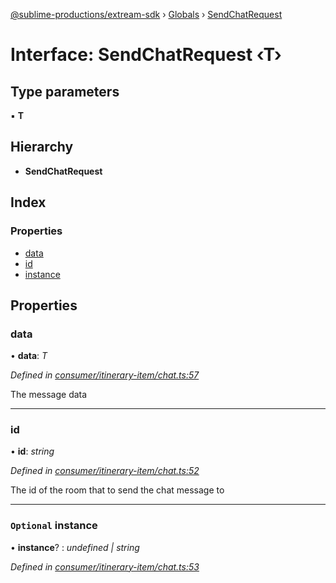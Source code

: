 [@sublime-productions/extream-sdk](../README.md) › [Globals](../globals.md) › [SendChatRequest](sendchatrequest.md)

# Interface: SendChatRequest ‹**T**›

## Type parameters

▪ **T**

## Hierarchy

* **SendChatRequest**

## Index

### Properties

* [data](sendchatrequest.md#data)
* [id](sendchatrequest.md#id)
* [instance](sendchatrequest.md#optional-instance)

## Properties

###  data

• **data**: *T*

*Defined in [consumer/itinerary-item/chat.ts:57](https://github.com/Extream-SaaS/ex-sdk/blob/991f539/src/consumer/itinerary-item/chat.ts#L57)*

The message data

___

###  id

• **id**: *string*

*Defined in [consumer/itinerary-item/chat.ts:52](https://github.com/Extream-SaaS/ex-sdk/blob/991f539/src/consumer/itinerary-item/chat.ts#L52)*

The id of the room that to send the chat message to

___

### `Optional` instance

• **instance**? : *undefined | string*

*Defined in [consumer/itinerary-item/chat.ts:53](https://github.com/Extream-SaaS/ex-sdk/blob/991f539/src/consumer/itinerary-item/chat.ts#L53)*
